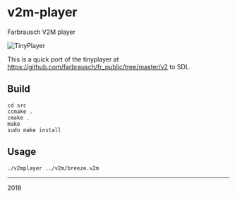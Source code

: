 # v2m-player
Farbrausch V2M player

![TinyPlayer](https://github.com/zvezdochiot/v2m-player/blob/master/doc/V2M-TinyPlayer.jpg)

This is a quick port of the tinyplayer at https://github.com/farbrausch/fr_public/tree/master/v2 to SDL.

## Build

```
cd src
ccmake .
cmake .
make
sudo make install
```

## Usage

```
./v2mplayer ../v2m/breeze.v2m
```

--- 
2018
